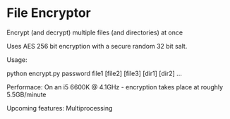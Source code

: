 # File Encryptor
 Encrypt (and decrypt) multiple files (and directories) at once

Uses AES 256 bit encryption with a secure random 32 bit salt.

Usage:

python encrypt.py password file1 [file2] [file3] [dir1] [dir2] ...

Performace:
On an i5 6600K @ 4.1GHz - encryption takes place at roughly 5.5GB/minute

Upcoming features:
Multiprocessing
